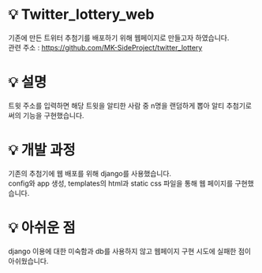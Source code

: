 # 💡 Twitter_lottery_web
기존에 만든 트위터 추첨기를 배포하기 위해 웹페이지로 만들고자 하였습니다.<br>
관련 주소 : https://github.com/MK-SideProject/twitter_lottery

# 💡 설명
트윗 주소를 입력하면 해당 트윗을 알티한 사람 중 n명을 랜덤하게 뽑아 알티 추첨기로써의 기능을 구현했습니다.

# 💡 개발 과정
기존의 추첨기에 웹 배포를 위해 django를 사용했습니다.<br> config와 app 생성, templates의 html과 static css 파일을 통해 웹 페이지를 구현했습니다.

# 💡 아쉬운 점
django 이용에 대한 미숙함과 db를 사용하지 않고 웹페이지 구현 시도에 실패한 점이 아쉬웠습니다.
